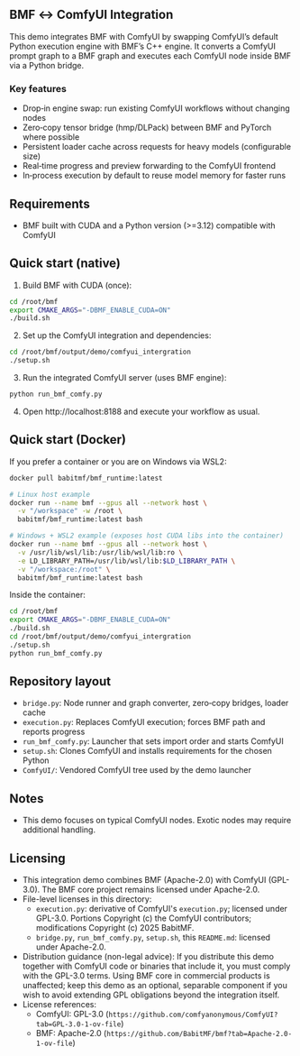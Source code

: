 ## BMF ↔ ComfyUI Integration

This demo integrates BMF with ComfyUI by swapping ComfyUI’s default Python execution engine with BMF’s C++ engine. It converts a ComfyUI prompt graph to a BMF graph and executes each ComfyUI node inside BMF via a Python bridge.

### Key features
- Drop‑in engine swap: run existing ComfyUI workflows without changing nodes
- Zero‑copy tensor bridge (hmp/DLPack) between BMF and PyTorch where possible
- Persistent loader cache across requests for heavy models (configurable size)
- Real‑time progress and preview forwarding to the ComfyUI frontend
- In‑process execution by default to reuse model memory for faster runs

## Requirements
- BMF built with CUDA and a Python version (>=3.12) compatible with ComfyUI

## Quick start (native)
1) Build BMF with CUDA (once):
```bash
cd /root/bmf
export CMAKE_ARGS="-DBMF_ENABLE_CUDA=ON"
./build.sh
```

2) Set up the ComfyUI integration and dependencies:
```bash
cd /root/bmf/output/demo/comfyui_intergration
./setup.sh
```

3) Run the integrated ComfyUI server (uses BMF engine):
```bash
python run_bmf_comfy.py
```

4) Open http://localhost:8188 and execute your workflow as usual.

## Quick start (Docker)
If you prefer a container or you are on Windows via WSL2:

```bash
docker pull babitmf/bmf_runtime:latest

# Linux host example
docker run --name bmf --gpus all --network host \
  -v "/workspace" -w /root \
  babitmf/bmf_runtime:latest bash

# Windows + WSL2 example (exposes host CUDA libs into the container)
docker run --name bmf --gpus all --network host \
  -v /usr/lib/wsl/lib:/usr/lib/wsl/lib:ro \
  -e LD_LIBRARY_PATH=/usr/lib/wsl/lib:$LD_LIBRARY_PATH \
  -v "/workspace:/root" \
  babitmf/bmf_runtime:latest bash
```

Inside the container:
```bash
cd /root/bmf
export CMAKE_ARGS="-DBMF_ENABLE_CUDA=ON"
./build.sh
cd /root/bmf/output/demo/comfyui_intergration
./setup.sh
python run_bmf_comfy.py
```

## Repository layout
- `bridge.py`: Node runner and graph converter, zero‑copy bridges, loader cache
- `execution.py`: Replaces ComfyUI execution; forces BMF path and reports progress
- `run_bmf_comfy.py`: Launcher that sets import order and starts ComfyUI
- `setup.sh`: Clones ComfyUI and installs requirements for the chosen Python
- `ComfyUI/`: Vendored ComfyUI tree used by the demo launcher

## Notes
- This demo focuses on typical ComfyUI nodes. Exotic nodes may require additional handling.

## Licensing
- This integration demo combines BMF (Apache-2.0) with ComfyUI (GPL-3.0). The BMF core project remains licensed under Apache-2.0.
- File-level licenses in this directory:
  - `execution.py`: derivative of ComfyUI's `execution.py`; licensed under GPL-3.0. Portions Copyright (c) the ComfyUI contributors; modifications Copyright (c) 2025 BabitMF.
  - `bridge.py`, `run_bmf_comfy.py`, `setup.sh`, this `README.md`: licensed under Apache-2.0.
- Distribution guidance (non-legal advice): If you distribute this demo together with ComfyUI code or binaries that include it, you must comply with the GPL-3.0 terms. Using BMF core in commercial products is unaffected; keep this demo as an optional, separable component if you wish to avoid extending GPL obligations beyond the integration itself.
- License references:
  - ComfyUI: GPL-3.0 (`https://github.com/comfyanonymous/ComfyUI?tab=GPL-3.0-1-ov-file`)
  - BMF: Apache-2.0 (`https://github.com/BabitMF/bmf?tab=Apache-2.0-1-ov-file`)
